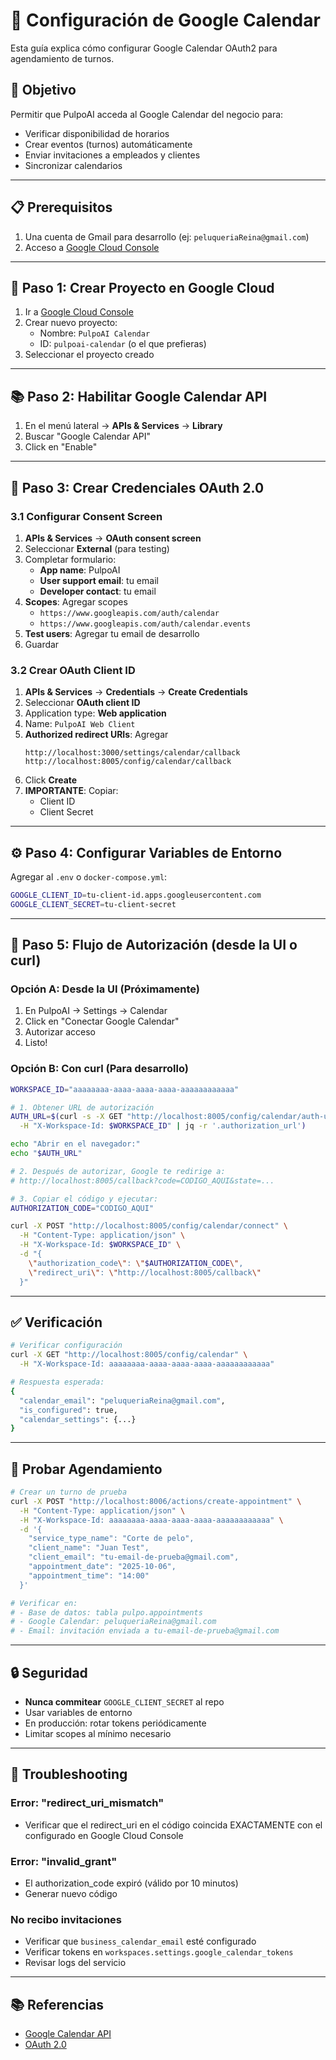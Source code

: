 # 📅 Configuración de Google Calendar

Esta guía explica cómo configurar Google Calendar OAuth2 para agendamiento de turnos.

## 🎯 Objetivo

Permitir que PulpoAI acceda al Google Calendar del negocio para:
- Verificar disponibilidad de horarios
- Crear eventos (turnos) automáticamente
- Enviar invitaciones a empleados y clientes
- Sincronizar calendarios

---

## 📋 Prerequisitos

1. Una cuenta de Gmail para desarrollo (ej: `peluqueriaReina@gmail.com`)
2. Acceso a [Google Cloud Console](https://console.cloud.google.com/)

---

## 🔧 Paso 1: Crear Proyecto en Google Cloud

1. Ir a [Google Cloud Console](https://console.cloud.google.com/)
2. Crear nuevo proyecto:
   - Nombre: `PulpoAI Calendar`
   - ID: `pulpoai-calendar` (o el que prefieras)
3. Seleccionar el proyecto creado

---

## 📚 Paso 2: Habilitar Google Calendar API

1. En el menú lateral → **APIs & Services** → **Library**
2. Buscar "Google Calendar API"
3. Click en "Enable"

---

## 🔑 Paso 3: Crear Credenciales OAuth 2.0

### 3.1 Configurar Consent Screen

1. **APIs & Services** → **OAuth consent screen**
2. Seleccionar **External** (para testing)
3. Completar formulario:
   - **App name**: PulpoAI
   - **User support email**: tu email
   - **Developer contact**: tu email
4. **Scopes**: Agregar scopes
   - `https://www.googleapis.com/auth/calendar`
   - `https://www.googleapis.com/auth/calendar.events`
5. **Test users**: Agregar tu email de desarrollo
6. Guardar

### 3.2 Crear OAuth Client ID

1. **APIs & Services** → **Credentials** → **Create Credentials**
2. Seleccionar **OAuth client ID**
3. Application type: **Web application**
4. Name: `PulpoAI Web Client`
5. **Authorized redirect URIs**: Agregar
   ```
   http://localhost:3000/settings/calendar/callback
   http://localhost:8005/config/calendar/callback
   ```
6. Click **Create**
7. **IMPORTANTE**: Copiar:
   - Client ID
   - Client Secret

---

## ⚙️ Paso 4: Configurar Variables de Entorno

Agregar al `.env` o `docker-compose.yml`:

```bash
GOOGLE_CLIENT_ID=tu-client-id.apps.googleusercontent.com
GOOGLE_CLIENT_SECRET=tu-client-secret
```

---

## 🔄 Paso 5: Flujo de Autorización (desde la UI o curl)

### Opción A: Desde la UI (Próximamente)

1. En PulpoAI → Settings → Calendar
2. Click en "Conectar Google Calendar"
3. Autorizar acceso
4. Listo!

### Opción B: Con curl (Para desarrollo)

```bash
WORKSPACE_ID="aaaaaaaa-aaaa-aaaa-aaaa-aaaaaaaaaaaa"

# 1. Obtener URL de autorización
AUTH_URL=$(curl -s -X GET "http://localhost:8005/config/calendar/auth-url?redirect_uri=http://localhost:8005/callback" \
  -H "X-Workspace-Id: $WORKSPACE_ID" | jq -r '.authorization_url')

echo "Abrir en el navegador:"
echo "$AUTH_URL"

# 2. Después de autorizar, Google te redirige a:
# http://localhost:8005/callback?code=CODIGO_AQUI&state=...

# 3. Copiar el código y ejecutar:
AUTHORIZATION_CODE="CODIGO_AQUI"

curl -X POST "http://localhost:8005/config/calendar/connect" \
  -H "Content-Type: application/json" \
  -H "X-Workspace-Id: $WORKSPACE_ID" \
  -d "{
    \"authorization_code\": \"$AUTHORIZATION_CODE\",
    \"redirect_uri\": \"http://localhost:8005/callback\"
  }"
```

---

## ✅ Verificación

```bash
# Verificar configuración
curl -X GET "http://localhost:8005/config/calendar" \
  -H "X-Workspace-Id: aaaaaaaa-aaaa-aaaa-aaaa-aaaaaaaaaaaa"

# Respuesta esperada:
{
  "calendar_email": "peluqueriaReina@gmail.com",
  "is_configured": true,
  "calendar_settings": {...}
}
```

---

## 🧪 Probar Agendamiento

```bash
# Crear un turno de prueba
curl -X POST "http://localhost:8006/actions/create-appointment" \
  -H "Content-Type: application/json" \
  -H "X-Workspace-Id: aaaaaaaa-aaaa-aaaa-aaaa-aaaaaaaaaaaa" \
  -d '{
    "service_type_name": "Corte de pelo",
    "client_name": "Juan Test",
    "client_email": "tu-email-de-prueba@gmail.com",
    "appointment_date": "2025-10-06",
    "appointment_time": "14:00"
  }'

# Verificar en:
# - Base de datos: tabla pulpo.appointments
# - Google Calendar: peluqueriaReina@gmail.com
# - Email: invitación enviada a tu-email-de-prueba@gmail.com
```

---

## 🔒 Seguridad

- **Nunca commitear** `GOOGLE_CLIENT_SECRET` al repo
- Usar variables de entorno
- En producción: rotar tokens periódicamente
- Limitar scopes al mínimo necesario

---

## 🐛 Troubleshooting

### Error: "redirect_uri_mismatch"
- Verificar que el redirect_uri en el código coincida EXACTAMENTE con el configurado en Google Cloud Console

### Error: "invalid_grant"
- El authorization_code expiró (válido por 10 minutos)
- Generar nuevo código

### No recibo invitaciones
- Verificar que `business_calendar_email` esté configurado
- Verificar tokens en `workspaces.settings.google_calendar_tokens`
- Revisar logs del servicio

---

## 📚 Referencias

- [Google Calendar API](https://developers.google.com/calendar/api/guides/overview)
- [OAuth 2.0](https://developers.google.com/identity/protocols/oauth2)
